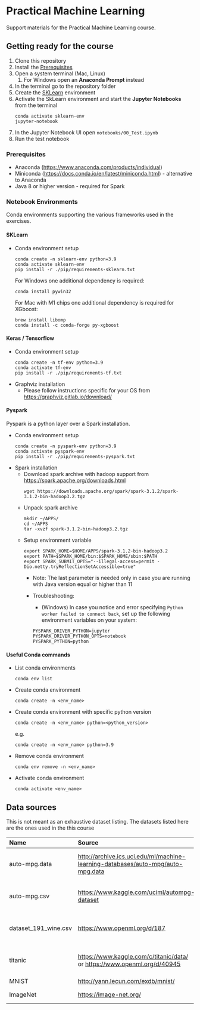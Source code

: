 # Practical Machine Learning 

Support materials for the Practical Machine Learning course.

## Getting ready for the course
1. Clone this repository
1. Install the [Prerequisites](#Prerequisites)
1. Open a system terminal (Mac, Linux)
    1. For Windows open an **Anaconda Prompt** instead
1. In the terminal go to the repository folder
1. Create the [SKLearn](#SKLearn) environment
1. Activate the SkLearn environment and start the **Jupyter Notebooks** from the terminal
    ```
    conda activate sklearn-env
    jupyter-notebook
    ```
1. In the Jupyter Notebook UI open `notebooks/00_Test.ipynb`
1. Run the test notebook

### Prerequisites
- Anaconda (https://www.anaconda.com/products/individual)
- Miniconda (https://docs.conda.io/en/latest/miniconda.html) - alternative to Anaconda
- Java 8 or higher version - required for Spark

### Notebook Environments

Conda environments supporting the various frameworks used in the exercises.

#### SKLearn
- Conda environment setup
  ```
  conda create -n sklearn-env python=3.9
  conda activate sklearn-env
  pip install -r ./pip/requirements-sklearn.txt
  ```

  For Windows one additional dependency is required:
  ```
  conda install pywin32
  ```
  
  For Mac with M1 chips one additional dependency is required for XGboost:
  ```
  brew install libomp
  conda install -c conda-forge py-xgboost
  ```

#### Keras / Tensorflow
- Conda environment setup
  ```
  conda create -n tf-env python=3.9
  conda activate tf-env
  pip install -r ./pip/requirements-tf.txt
  ``` 
- Graphviz installation 
  - Please follow instructions specific for your OS from https://graphviz.gitlab.io/download/

#### Pyspark

Pyspark is a python layer over a Spark installation.

- Conda environment setup
  ```
  conda create -n pyspark-env python=3.9
  conda activate pyspark-env 
  pip install -r ./pip/requirements-pyspark.txt
  ```
- Spark installation
  - Download spark archive with hadoop support from https://spark.apache.org/downloads.html
    ```
    wget https://downloads.apache.org/spark/spark-3.1.2/spark-3.1.2-bin-hadoop3.2.tgz
    ```
  - Unpack spark archive
    ``` 
    mkdir ~/APPS/
    cd ~/APPS
    tar -xvzf spark-3.1.2-bin-hadoop3.2.tgz
    ```
  - Setup environment variable
    ```
    export SPARK_HOME=$HOME/APPS/spark-3.1.2-bin-hadoop3.2
    export PATH=$SPARK_HOME/bin:$SPARK_HOME/sbin:$PATH
    export SPARK_SUBMIT_OPTS="--illegal-access=permit -Dio.netty.tryReflectionSetAccessible=true"
    ```
    - Note: The last parameter is needed only in case you are running with Java version equal or higher than 11
    
    - Troubleshooting:
      - (Windows) In case you notice and error specifying `Python worker failed to connect back`, set up the following environment variables on your system:
      ```
      PYSPARK_DRIVER_PYTHON=jupyter
      PYSPARK_DRIVER_PYTHON_OPTS=notebook
      PYSPARK_PYTHON=python
      ```

#### Useful Conda commands

- List conda environments
  ```
  conda env list
  ```
  
- Create conda environment
  ```
  conda create -n <env_name>
  ```
  
- Create conda environment with specific python version
  ```
  conda create -n <env_name> python=<python_version>
  ```
  e.g.
  ```
  conda create -n <env_name> python=3.9
  ```

- Remove conda environment
  ```
  conda env remove -n <env_name>
  ```
  
- Activate conda environment
  ```
  conda activate <env_name>
  ```

## Data sources
This is not meant as an exhaustive dataset listing. The datasets listed here are the ones used in the this course

| Name      | Source | License     |
|:--- |:---   |:--- |
| auto-mpg.data      | http://archive.ics.uci.edu/ml/machine-learning-databases/auto-mpg/auto-mpg.data       | CC0 1.0: Public Domain   |
| auto-mpg.csv   | https://www.kaggle.com/uciml/autompg-dataset        | CC0 1.0: Public Domain      |
| dataset_191_wine.csv   | https://www.openml.org/d/187        | Public Domain Mark 1.0       |
| titanic | https://www.kaggle.com/c/titanic/data/  or https://www.openml.org/d/40945| Public Domain Mark 1.0 |
| MNIST | http://yann.lecun.com/exdb/mnist/ | Public |
| ImageNet | https://image-net.org/| Request access |
